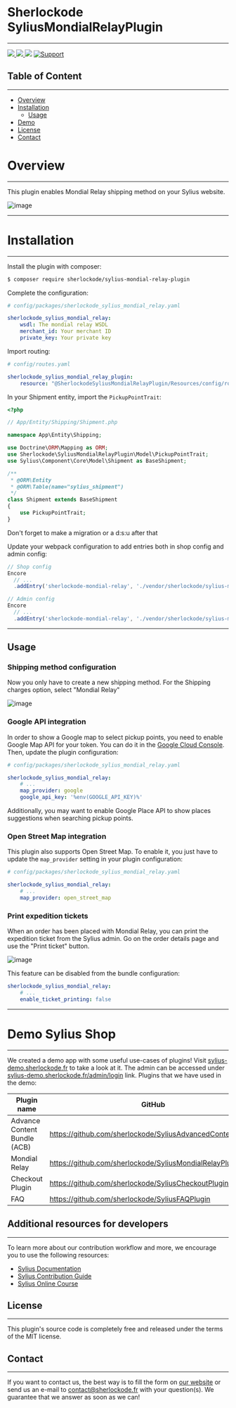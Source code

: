 # Sherlockode SyliusMondialRelayPlugin

----

[ ![](https://img.shields.io/packagist/l/sherlockode/sylius-mondial-relay-plugin) ](https://packagist.org/packages/sherlockode/sylius-mondial-relay-plugin "License")
[ ![](https://img.shields.io/packagist/v/sherlockode/sylius-mondial-relay-plugin) ](https://packagist.org/packages/sherlockode/sylius-mondial-relay-plugin "Version")
[ ![](https://poser.pugx.org/sherlockode/sylius-mondial-relay-plugin/downloads)](https://packagist.org/packages/sherlockode/sylius-mondial-relay-plugin "Total Downloads")
[ ![Support](https://img.shields.io/badge/support-contact%20author-blue])](https://www.sherlockode.fr/contactez-nous/?utm_source=github&utm_medium=referral&utm_campaign=plugins_mondial_relay)


## Table of Content

***

* [Overview](#overview)
* [Installation](#installation)
    * [Usage](#usage)
* [Demo](#demo-sylius-shop)
* [License](#license)
* [Contact](#contact)

# Overview

----
This plugin enables Mondial Relay shipping method on your Sylius website.

![image](https://user-images.githubusercontent.com/12657400/222396640-ecdf3c1d-7532-4ee9-85d7-44bdf628936c.png)

----

# Installation

----
Install the plugin with composer:

```bash
$ composer require sherlockode/sylius-mondial-relay-plugin
```

Complete the configuration:

```yaml
# config/packages/sherlockode_sylius_mondial_relay.yaml

sherlockode_sylius_mondial_relay:
    wsdl: The mondial relay WSDL
    merchant_id: Your merchant ID
    private_key: Your private key
```

Import routing:

```yaml
# config/routes.yaml

sherlockode_sylius_mondial_relay_plugin:
    resource: "@SherlockodeSyliusMondialRelayPlugin/Resources/config/routing.xml"
```

In your Shipment entity, import the `PickupPointTrait`:

```php
<?php

// App/Entity/Shipping/Shipment.php

namespace App\Entity\Shipping;

use Doctrine\ORM\Mapping as ORM;
use Sherlockode\SyliusMondialRelayPlugin\Model\PickupPointTrait;
use Sylius\Component\Core\Model\Shipment as BaseShipment;

/**
 * @ORM\Entity
 * @ORM\Table(name="sylius_shipment")
 */
class Shipment extends BaseShipment
{
    use PickupPointTrait;
}
```

Don't forget to make a migration or a d:s:u after that

Update your webpack configuration to add entries both in shop config and admin config:
```js
// Shop config
Encore
  // ...
  .addEntry('sherlockode-mondial-relay', './vendor/sherlockode/sylius-mondial-relay-plugin/src/Resources/public/js/entry.js')

// Admin config
Encore
  // ...
  .addEntry('sherlockode-mondial-relay', './vendor/sherlockode/sylius-mondial-relay-plugin/src/Resources/public/js/admin.js')
```

----

## Usage

### Shipping method configuration

Now you only have to create a new shipping method.
For the Shipping charges option, select "Mondial Relay"

![image](https://user-images.githubusercontent.com/12657400/222396964-61c3871c-247b-454c-92f4-c1a8e3d13c42.png)

### Google API integration

In order to show a Google map to select pickup points, you need to enable Google Map API for your token.
You can do it in the [Google Cloud Console](https://console.cloud.google.com).
Then, update the plugin configuration:

```yaml
# config/packages/sherlockode_sylius_mondial_relay.yaml

sherlockode_sylius_mondial_relay:
    # ...
    map_provider: google
    google_api_key: '%env(GOOGLE_API_KEY)%'
```

Additionally, you may want to enable Google Place API to show places suggestions when searching pickup points.

### Open Street Map integration

This plugin also supports Open Street Map. To enable it, you just have to update the `map_provider` setting in your plugin configuration:

```yaml
# config/packages/sherlockode_sylius_mondial_relay.yaml

sherlockode_sylius_mondial_relay:
    # ...
    map_provider: open_street_map
```

### Print expedition tickets

When an order has been placed with Mondial Relay, you can print the expedition ticket from the Sylius admin.
Go on the order details page and use the "Print ticket" button. 

![image](https://user-images.githubusercontent.com/12657400/222398571-bdc7072a-b0ee-483e-9db0-19526983f0da.png)

This feature can be disabled from the bundle configuration:

```yaml
sherlockode_sylius_mondial_relay:
    # ...
    enable_ticket_printing: false
```

----

# Demo Sylius Shop

---

We created a demo app with some useful use-cases of plugins!
Visit [sylius-demo.sherlockode.fr](https://sylius-demo.sherlockode.fr/) to take a look at it. The admin can be accessed under
[sylius-demo.sherlockode.fr/admin/login](https://sylius-demo.sherlockode.fr/admin/login) link.
Plugins that we have used in the demo:

| Plugin name                  | GitHub                                                     | Sylius' Store |
|------------------------------|------------------------------------------------------------|---------------|
| Advance Content Bundle (ACB) | https://github.com/sherlockode/SyliusAdvancedContentPlugin | -             |
| Mondial Relay                | https://github.com/sherlockode/SyliusMondialRelayPlugin    | -             |
| Checkout Plugin              | https://github.com/sherlockode/SyliusCheckoutPlugin        | -             |
| FAQ                          | https://github.com/sherlockode/SyliusFAQPlugin             | -             |

## Additional resources for developers

---
To learn more about our contribution workflow and more, we encourage you to use the following resources:
* [Sylius Documentation](https://docs.sylius.com/en/latest/)
* [Sylius Contribution Guide](https://docs.sylius.com/en/latest/contributing/)
* [Sylius Online Course](https://sylius.com/online-course/)

## License

---

This plugin's source code is completely free and released under the terms of the MIT license.

[//]: # (These are reference links used in the body of this note and get stripped out when the markdown processor does its job. There is no need to format nicely because it shouldn't be seen.)

## Contact

---
If you want to contact us, the best way is to fill the form on [our website](https://www.sherlockode.fr/contactez-nous/?utm_source=github&utm_medium=referral&utm_campaign=plugins_mondial_relay) or send us an e-mail to contact@sherlockode.fr with your question(s). We guarantee that we answer as soon as we can!
